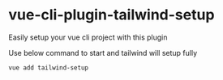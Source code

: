 # vue-cli-plugin-tailwind-setup
Easily setup your vue cli project with this plugin

Use below command to start and tailwind will setup fully
```
vue add tailwind-setup
```